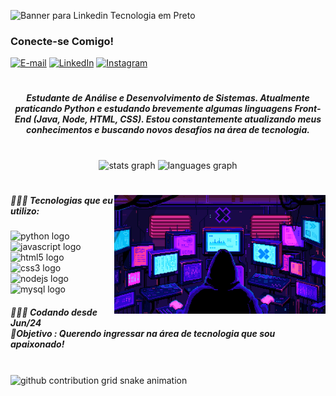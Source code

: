 ![Banner para Linkedin Tecnologia em Preto](https://github.com/user-attachments/assets/86a8a58b-023d-489e-99b9-6d6066aee6b3)

<h3 align="left">Conecte-se Comigo!</h3>

[![E-mail](https://img.shields.io/badge/-Email-000?style=for-the-badge&logo=microsoft-outlook&logoColor=FF00F6&color:FFF)](mailto:matheus07hs@gmail.com)
[![LinkedIn](https://img.shields.io/badge/-LinkedIn-000?style=for-the-badge&logo=linkedin&logoColor=FF00F6&color:FFF)](https://www.linkedin.com/in/matheussilvestree)
[![Instagram](https://img.shields.io/badge/-Instagram-000?style=for-the-badge&logo=instagram&logoColor=FF00F6&color:FFF)](https://www.instagram.com/matth.4m/)

#

<h5 align="center">Estudante de Análise e Desenvolvimento de Sistemas. Atualmente praticando Python e estudando brevemente algumas linguagens Front-End (Java, Node, HTML, CSS).
Estou constantemente atualizando meus conhecimentos e buscando novos desafios na área de tecnologia.</h5>

#

<div align="center">
  <img src="https://github-readme-stats.vercel.app/api?username=1MatheusSilvestre&hide_title=false&hide_rank=false&show_icons=true&include_all_commits=true&count_private=true&disable_animations=false&theme=dracula&locale=en&hide_border=false" height="150" alt="stats graph"  />
  <img src="https://github-readme-stats.vercel.app/api/top-langs?username=1MatheusSilvestre&locale=en&hide_title=false&layout=compact&card_width=320&langs_count=5&theme=dracula&hide_border=false" height="150" alt="languages graph"  />
</div>

#

<img align="right" alt="" height="190px" src="./.github/Mastermind.gif">

<h5 align="left">👨🏽‍💻 Tecnologias que eu utilizo:</h5>

<div align="left">
  <img src="https://img.shields.io/badge/Python-3776AB?logo=python&logoColor=white&style=for-the-badge" height="30" alt="python logo"  />
  <img width="12" />
  <img src="https://img.shields.io/badge/JavaScript-F7DF1E?logo=javascript&logoColor=black&style=for-the-badge" height="30" alt="javascript logo"  />
  <img width="12" />
  <img src="https://img.shields.io/badge/HTML5-E34F26?logo=html5&logoColor=white&style=for-the-badge" height="30" alt="html5 logo"  />
  <img width="12" />
  <img src="https://img.shields.io/badge/CSS3-1572B6?logo=css3&logoColor=white&style=for-the-badge" height="30" alt="css3 logo"  />
  <img width="12" />
  <img src="https://img.shields.io/badge/Node.js-339933?logo=nodedotjs&logoColor=white&style=for-the-badge" height="30" alt="nodejs logo"  />
  <img width="12" />
  <img src="https://img.shields.io/badge/MySQL-4479A1?logo=mysql&logoColor=white&style=for-the-badge" height="30" alt="mysql logo"  />
</div>

<h5 align="left">👨🏽‍💻 Codando desde Jun/24<br>🎯Objetivo : Querendo ingressar na área de tecnologia que sou apaixonado!</h5>

#

<picture align="center">
  <source media="(prefers-color-scheme: dark)" srcset="https://raw.githubusercontent.com/1MatheusSilvestre/1MatheusSilvestre/output/github-contribution-grid-snake-dark.svg">
  <source media="(prefers-color-scheme: light)" srcset="https://raw.githubusercontent.com/1MatheusSilvestre/1MatheusSilvestre/output/github-contribution-grid-snake-dark.svg">
  <img align="center" alt="github contribution grid snake animation" src="https://raw.githubusercontent.com/1MatheusSilvestre/1MatheusSilvestre/output/github-contribution-grid-snake.svg">
</picture>
